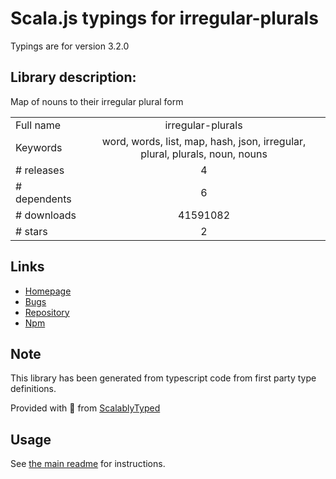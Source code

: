 
# Scala.js typings for irregular-plurals

Typings are for version 3.2.0

## Library description:
Map of nouns to their irregular plural form

|                    |                 |
| ------------------ | :-------------: |
| Full name          | irregular-plurals |
| Keywords           | word, words, list, map, hash, json, irregular, plural, plurals, noun, nouns |
| # releases         | 4 |
| # dependents       | 6 |
| # downloads        | 41591082 |
| # stars            | 2 |

## Links
- [Homepage](https://github.com/sindresorhus/irregular-plurals#readme)
- [Bugs](https://github.com/sindresorhus/irregular-plurals/issues)
- [Repository](https://github.com/sindresorhus/irregular-plurals)
- [Npm](https://www.npmjs.com/package/irregular-plurals)
    


## Note
This library has been generated from typescript code from first party type definitions.

Provided with :purple_heart: from [ScalablyTyped](https://github.com/oyvindberg/ScalablyTyped)

## Usage
See [the main readme](../../readme.md) for instructions.


